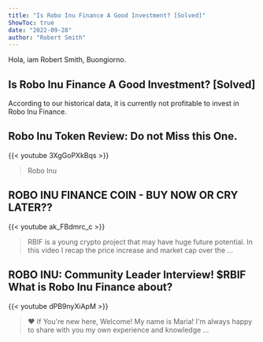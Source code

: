 ```yaml
---
title: "Is Robo Inu Finance A Good Investment? [Solved]"
ShowToc: true 
date: "2022-09-28"
author: "Robert Smith" 
---
```


Hola, iam Robert Smith, Buongiorno.
## Is Robo Inu Finance A Good Investment? [Solved]
According to our historical data, it is currently not profitable to invest in Robo Inu Finance.

## Robo Inu Token Review: Do not Miss this One.
{{< youtube 3XgGoPXkBqs >}}
>Robo Inu

## ROBO INU FINANCE COIN - BUY NOW OR CRY LATER??
{{< youtube ak_FBdmrc_c >}}
>RBIF is a young crypto project that may have huge future potential. In this video I recap the price increase and market cap over the ...

## ROBO INU: Community Leader Interview! $RBIF What is Robo Inu Finance about?
{{< youtube dPB9nyXiApM >}}
>❤️ If You're new here, Welcome! My name is Maria! I'm always happy to share with you my own experience and knowledge ...

